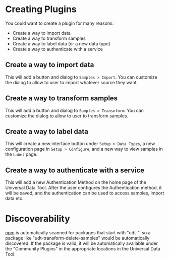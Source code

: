 # Creating Plugins

You could want to create a plugin for many reasons:

- Create a way to import data
- Create a way to transform samples
- Create a way to label data (or a new data type)
- Create a way to authenticate with a service

## Create a way to import data

This will add a button and dialog to `Samples > Import`. You can customize the dialog to allow to user to import
whatever source they want.

## Create a way to transform samples

This will add a button and dialog to `Samples > Transoform`. You can customize the dialog to allow to user to transform
samples.

## Create a way to label data

This will create a new interface button under `Setup > Data Types`, a new configuration page in `Setup > Configure`, and a
new way to view samples in the `Label` page.

## Create a way to authenticate with a service

This will add a new Authentication Method on the home page of the Universal Data Tool. After the user configures the Authentication
method, it will be saved, and the authentication can be used to access samples, import data etc.

# Discoverability

[npm](https://npmjs.org) is automatically scanned for packages that start with "udt-", so a package like "udt-transform-delete-samples" would be
automatically discovered. If the package is valid, it will be automatically available under the "Community Plugins" in the appropriate locations in the
Universal Data Tool.
